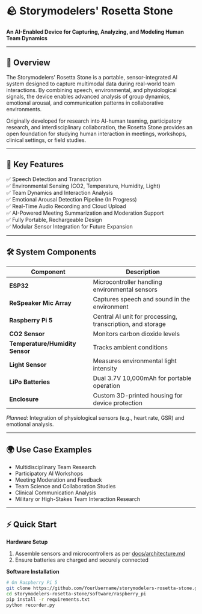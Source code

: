 # 🪨 Storymodelers' Rosetta Stone

**An AI-Enabled Device for Capturing, Analyzing, and Modeling Human Team Dynamics**

---

## 📖 Overview

The Storymodelers' Rosetta Stone is a portable, sensor-integrated AI system designed to capture multimodal data during real-world team interactions. By combining speech, environmental, and physiological signals, the device enables advanced analysis of group dynamics, emotional arousal, and communication patterns in collaborative environments.

Originally developed for research into AI-human teaming, participatory research, and interdisciplinary collaboration, the Rosetta Stone provides an open foundation for studying human interaction in meetings, workshops, clinical settings, or field studies.

---

## 🚀 Key Features

✅ Speech Detection and Transcription  
✅ Environmental Sensing (CO2, Temperature, Humidity, Light)  
✅ Team Dynamics and Interaction Analysis  
✅ Emotional Arousal Detection Pipeline (In Progress)  
✅ Real-Time Audio Recording and Cloud Upload  
✅ AI-Powered Meeting Summarization and Moderation Support  
✅ Fully Portable, Rechargeable Design  
✅ Modular Sensor Integration for Future Expansion  

---

## 🛠 System Components

| Component             | Description                                           |
|----------------------|-------------------------------------------------------|
| **ESP32**            | Microcontroller handling environmental sensors        |
| **ReSpeaker Mic Array** | Captures speech and sound in the environment       |
| **Raspberry Pi 5**   | Central AI unit for processing, transcription, and storage |
| **CO2 Sensor**       | Monitors carbon dioxide levels                        |
| **Temperature/Humidity Sensor** | Tracks ambient conditions                 |
| **Light Sensor**     | Measures environmental light intensity                |
| **LiPo Batteries**   | Dual 3.7V 10,000mAh for portable operation            |
| **Enclosure**        | Custom 3D-printed housing for device protection       |

*Planned*: Integration of physiological sensors (e.g., heart rate, GSR) and emotional analysis.

---

## 🌍 Use Case Examples

- Multidisciplinary Team Research  
- Participatory AI Workshops  
- Meeting Moderation and Feedback  
- Team Science and Collaboration Studies  
- Clinical Communication Analysis  
- Military or High-Stakes Team Interaction Research  

---

## ⚡ Quick Start

**Hardware Setup**
1. Assemble sensors and microcontrollers as per [docs/architecture.md](docs/architecture.md)
2. Ensure batteries are charged and securely connected

**Software Installation**
```bash
# On Raspberry Pi 5
git clone https://github.com/YourUsername/storymodelers-rosetta-stone.git
cd storymodelers-rosetta-stone/software/raspberry_pi
pip install -r requirements.txt
python recorder.py
